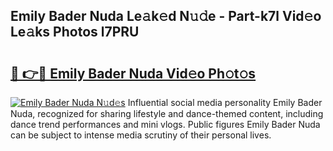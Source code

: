 ## Emily Bader Nuda Le𝚊k𝚎d N𝚞𝚍e - Part-k7l Vid𝚎o Le𝚊ks Photos l7PRU

# <h2><a href="http://fbfr2cg.evod.top/?m=Emily+Bader+Nuda">🔗 👉🔴 Emily Bader Nuda Vid𝚎o Ph𝚘t𝚘s</a></h2>

[![Emily Bader Nuda N𝚞d𝚎s](https://i.imgur.com/8V9OHl7.gif)](http://fbfr2cg.evod.top/?m=Emily+Bader+Nuda)
Influential social media personality Emily Bader Nuda, recognized for sharing lifestyle and dance-themed content, including dance trend performances and mini vlogs. Public figures Emily Bader Nuda can be subject to intense media scrutiny of their personal lives. 
